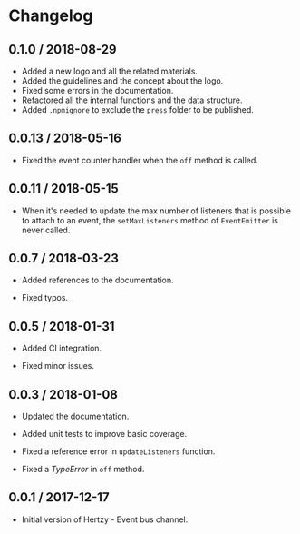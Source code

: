 # Changelog

## 0.1.0 / 2018-08-29

* Added a new logo and all the related materials.
* Added the guidelines and the concept about the logo.
* Fixed some errors in the documentation.
* Refactored all the internal functions and the data structure.
* Added `.npmignore` to exclude the `press` folder to be published.

## 0.0.13 / 2018-05-16

* Fixed the event counter handler when the `off` method is called.

## 0.0.11 / 2018-05-15

* When it's needed to update the max number of listeners that is possible to
attach to an event, the `setMaxListeners` method of `EventEmitter` is never
called.

## 0.0.7 / 2018-03-23

* Added references to the documentation.

* Fixed typos.

## 0.0.5 / 2018-01-31

* Added CI integration.

* Fixed minor issues.

## 0.0.3 / 2018-01-08

* Updated the documentation.

* Added unit tests to improve basic coverage.

* Fixed a reference error in ```updateListeners``` function.

* Fixed a *TypeError* in ```off``` method.

## 0.0.1 / 2017-12-17

* Initial version of Hertzy - Event bus channel.
